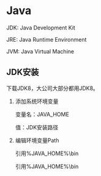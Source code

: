 # Java

JDK: Java Development Kit

JRE: Java Runtime Environment

JVM: Java Virtual Machine

## JDK安装

下载JDK8，大公司大部分都用JDK8。

1. 添加系统环境变量

   变量名：JAVA_HOME

   值：JDK安装路径

2. 编辑环境变量Path

   引用%JAVA_HOME%\bin

   引用%JAVA_HOME%\bin